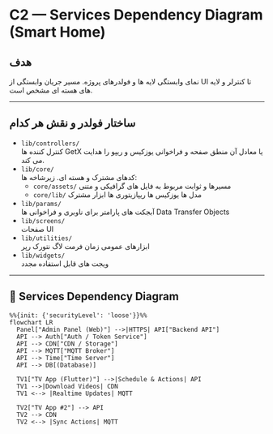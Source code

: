# C2 — Services Dependency Diagram (Smart Home)

## هدف
نمای وابستگی لایه ها و فولدرهای پروژه. مسیر جریان وابستگی از UI تا کنترلر و لایه های هسته ای مشخص است.

---

## ساختار فولدر و نقش هر کدام
- `lib/controllers/`  
  کنترل کننده ها  GetX یا معادل آن  منطق صفحه و فراخوانی یوزکیس و ریپو را هدایت می کند.
- `lib/core/`  
  کدهای مشترک و هسته ای. زیرشاخه ها:
  - `core/assets/`  مسیرها و ثوابت مربوط به فایل های گرافیکی و متنی
  - `core/lib/`     مدل ها  یوزکیس ها  ریپازیتوری ها  ابزار مشترک
- `lib/params/`  
  آبجکت های پارامتر برای ناوبری و فراخوانی ها  Data Transfer Objects
- `lib/screens/`  
  صفحات UI
- `lib/utilities/`  
  ابزارهای عمومی  زمان  فرمت  لاگ  نتورک رپر
- `lib/widgets/`  
  ویجت های قابل استفاده مجدد

---

## 🔗 Services Dependency Diagram

```mermaid
%%{init: {'securityLevel': 'loose'}}%%
flowchart LR
  Panel["Admin Panel (Web)"] -->|HTTPS| API["Backend API"]
  API --> Auth["Auth / Token Service"]
  API --> CDN["CDN / Storage"]
  API --> MQTT["MQTT Broker"]
  API --> Time["Time Server"]
  API --> DB[(Database)]

  TV1["TV App (Flutter)"] -->|Schedule & Actions| API
  TV1 -->|Download Videos| CDN
  TV1 <--> |Realtime Updates| MQTT

  TV2["TV App #2"] --> API
  TV2 --> CDN
  TV2 <--> |Sync Actions| MQTT
```
